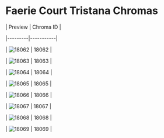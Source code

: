 # Faerie Court Tristana Chromas


| Preview | Chroma ID |

|---------|-----------|

| ![18062](https://raw.communitydragon.org/latest/plugins/rcp-be-lol-game-data/global/default/v1/champion-chroma-images/18/18062.png) | 18062 |

| ![18063](https://raw.communitydragon.org/latest/plugins/rcp-be-lol-game-data/global/default/v1/champion-chroma-images/18/18063.png) | 18063 |

| ![18064](https://raw.communitydragon.org/latest/plugins/rcp-be-lol-game-data/global/default/v1/champion-chroma-images/18/18064.png) | 18064 |

| ![18065](https://raw.communitydragon.org/latest/plugins/rcp-be-lol-game-data/global/default/v1/champion-chroma-images/18/18065.png) | 18065 |

| ![18066](https://raw.communitydragon.org/latest/plugins/rcp-be-lol-game-data/global/default/v1/champion-chroma-images/18/18066.png) | 18066 |

| ![18067](https://raw.communitydragon.org/latest/plugins/rcp-be-lol-game-data/global/default/v1/champion-chroma-images/18/18067.png) | 18067 |

| ![18068](https://raw.communitydragon.org/latest/plugins/rcp-be-lol-game-data/global/default/v1/champion-chroma-images/18/18068.png) | 18068 |

| ![18069](https://raw.communitydragon.org/latest/plugins/rcp-be-lol-game-data/global/default/v1/champion-chroma-images/18/18069.png) | 18069 |